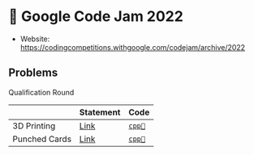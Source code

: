 # 🎃 Google Code Jam 2022

* Website: https://codingcompetitions.withgoogle.com/codejam/archive/2022

## Problems

Qualification Round

<table>
<thead>
<th></th>
<th>Statement</th>
<th>Code</th>
</thead>
<tbody>
<tr>
<td>3D Printing</td>
<td><a href="https://codingcompetitions.withgoogle.com/codejam/round/0000000000876ff1/0000000000a4672b">Link</a></td>
<td>
<a href="../../problems/codejam20223DPrinting/src/main/solution.cpp"><code>cpp🐀</code></a>
</td>
</tr>
<tr>
<td>Punched Cards</td>
<td><a href="https://codingcompetitions.withgoogle.com/codejam/round/0000000000876ff1/0000000000a4621b">Link</a></td>
<td>
<a href="../../problems/codejam2022PunchedCards/src/main/solution.cpp"><code>cpp🐀</code></a>
</td>
</tr>
</tbody>
</table>